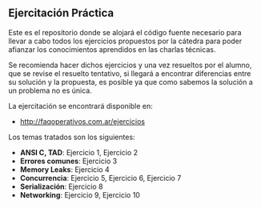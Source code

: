 ## Ejercitación Práctica ##

Este es el repositorio donde se alojará el código fuente necesario para llevar a cabo todos los ejercicios propuestos por la cátedra para poder afianzar los conocimientos aprendidos en las charlas técnicas.

Se recomienda hacer dichos ejercicios y una vez resueltos por el alumno, que se revise el resuelto tentativo, si llegará a encontrar diferencias entre su solución y la propuesta, es posible ya que como sabemos la solución a un problema no es única.

La ejercitación se encontrará disponible en:

* http://faqoperativos.com.ar/ejercicios

Los temas tratados son los siguientes:

* **ANSI C, TAD**: Ejercicio 1, Ejercicio 2
* **Errores comunes**: Ejercicio 3
* **Memory Leaks**: Ejercicio 4
* **Concurrencia**: Ejercicio 5, Ejercicio 6, Ejercicio 7
* **Serialización**: Ejercicio 8
* **Networking**: Ejercicio 9, Ejercicio 10
